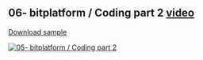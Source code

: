 ## 06- bitplatform / Coding part 2 [video](http://www.youtube.com/watch?v=15ThXB9TSrs)

[Download sample](https://download-directory.github.io/?url=https://github.com/bitfoundation/bitplatform-samples/tree/main/videos/Bit.Tutorial08)

[![05- bitplatform / Coding part 2](http://img.youtube.com/vi/15ThXB9TSrs/sd2.jpg)](http://www.youtube.com/watch?v=15ThXB9TSrs "07- bitplatform / Coding part 2")